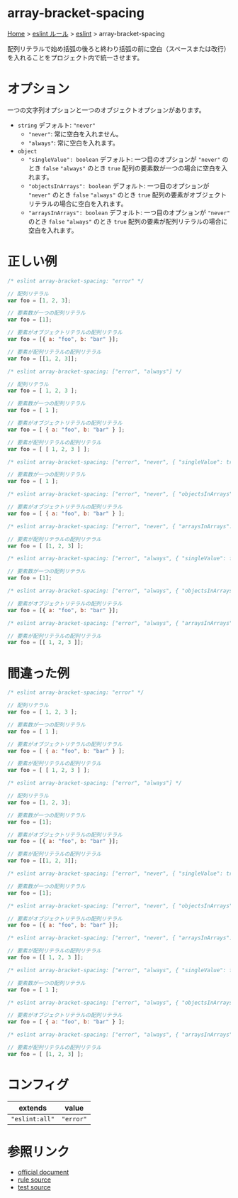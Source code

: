 # array-bracket-spacing

[Home](../../index.md) >
[eslint ルール](../index.md) >
[eslint](../eslint.md) >
array-bracket-spacing

配列リテラルで始め括弧の後ろと終わり括弧の前に空白（スペースまたは改行）を入れることをプロジェクト内で統一させます。

# オプション

一つの文字列オプションと一つのオブジェクトオプションがあります。

- `string`
  デフォルト: `"never"`
  - `"never"`: 常に空白を入れません。
  - `"always"`: 常に空白を入れます。
- `object`
  - `"singleValue": boolean`
    デフォルト: 一つ目のオプションが `"never"` のとき `false`
    `"always"` のとき `true`
    配列の要素数が一つの場合に空白を入れます。
  - `"objectsInArrays": boolean`
    デフォルト: 一つ目のオプションが `"never"` のとき `false`
    `"always"` のとき `true`
    配列の要素がオブジェクトリテラルの場合に空白を入れます。
  - `"arraysInArrays": boolean`
    デフォルト: 一つ目のオプションが `"never"` のとき `false`
    `"always"` のとき `true`
    配列の要素が配列リテラルの場合に空白を入れます。

# 正しい例

<!-- prettier-ignore -->
```javascript
/* eslint array-bracket-spacing: "error" */

// 配列リテラル
var foo = [1, 2, 3];

// 要素数が一つの配列リテラル
var foo = [1];

// 要素がオブジェクトリテラルの配列リテラル
var foo = [{ a: "foo", b: "bar" }];

// 要素が配列リテラルの配列リテラル
var foo = [[1, 2, 3]];
```

<!-- prettier-ignore -->
```javascript
/* eslint array-bracket-spacing: ["error", "always"] */

// 配列リテラル
var foo = [ 1, 2, 3 ];

// 要素数が一つの配列リテラル
var foo = [ 1 ];

// 要素がオブジェクトリテラルの配列リテラル
var foo = [ { a: "foo", b: "bar" } ];

// 要素が配列リテラルの配列リテラル
var foo = [ [ 1, 2, 3 ] ];
```

<!-- prettier-ignore -->
```javascript
/* eslint array-bracket-spacing: ["error", "never", { "singleValue": true }] */

// 要素数が一つの配列リテラル
var foo = [ 1 ];
```

<!-- prettier-ignore -->
```javascript
/* eslint array-bracket-spacing: ["error", "never", { "objectsInArrays": true }] */

// 要素がオブジェクトリテラルの配列リテラル
var foo = [ { a: "foo", b: "bar" } ];
```

<!-- prettier-ignore -->
```javascript
/* eslint array-bracket-spacing: ["error", "never", { "arraysInArrays": true }] */

// 要素が配列リテラルの配列リテラル
var foo = [ [1, 2, 3] ];
```

<!-- prettier-ignore -->
```javascript
/* eslint array-bracket-spacing: ["error", "always", { "singleValue": false }] */

// 要素数が一つの配列リテラル
var foo = [1];
```

<!-- prettier-ignore -->
```javascript
/* eslint array-bracket-spacing: ["error", "always", { "objectsInArrays": false }] */

// 要素がオブジェクトリテラルの配列リテラル
var foo = [{ a: "foo", b: "bar" }];
```

<!-- prettier-ignore -->
```javascript
/* eslint array-bracket-spacing: ["error", "always", { "arraysInArrays": false }] */

// 要素が配列リテラルの配列リテラル
var foo = [[ 1, 2, 3 ]];
```

# 間違った例

<!-- prettier-ignore -->
```javascript
/* eslint array-bracket-spacing: "error" */

// 配列リテラル
var foo = [ 1, 2, 3 ];

// 要素数が一つの配列リテラル
var foo = [ 1 ];

// 要素がオブジェクトリテラルの配列リテラル
var foo = [ { a: "foo", b: "bar" } ];

// 要素が配列リテラルの配列リテラル
var foo = [ [ 1, 2, 3 ] ];
```

<!-- prettier-ignore -->
```javascript
/* eslint array-bracket-spacing: ["error", "always"] */

// 配列リテラル
var foo = [1, 2, 3];

// 要素数が一つの配列リテラル
var foo = [1];

// 要素がオブジェクトリテラルの配列リテラル
var foo = [{ a: "foo", b: "bar" }];

// 要素が配列リテラルの配列リテラル
var foo = [[1, 2, 3]];
```

<!-- prettier-ignore -->
```javascript
/* eslint array-bracket-spacing: ["error", "never", { "singleValue": true }] */

// 要素数が一つの配列リテラル
var foo = [1];
```

<!-- prettier-ignore -->
```javascript
/* eslint array-bracket-spacing: ["error", "never", { "objectsInArrays": true }] */

// 要素がオブジェクトリテラルの配列リテラル
var foo = [{ a: "foo", b: "bar" }];
```

<!-- prettier-ignore -->
```javascript
/* eslint array-bracket-spacing: ["error", "never", { "arraysInArrays": true }] */

// 要素が配列リテラルの配列リテラル
var foo = [[ 1, 2, 3 ]];
```

<!-- prettier-ignore -->
```javascript
/* eslint array-bracket-spacing: ["error", "always", { "singleValue": false }] */

// 要素数が一つの配列リテラル
var foo = [ 1 ];
```

<!-- prettier-ignore -->
```javascript
/* eslint array-bracket-spacing: ["error", "always", { "objectsInArrays": false }] */

// 要素がオブジェクトリテラルの配列リテラル
var foo = [ { a: "foo", b: "bar" } ];
```

<!-- prettier-ignore -->
```javascript
/* eslint array-bracket-spacing: ["error", "always", { "arraysInArrays": false }] */

// 要素が配列リテラルの配列リテラル
var foo = [ [1, 2, 3] ];
```

# コンフィグ

| extends        | value     |
| -------------- | --------- |
| `"eslint:all"` | `"error"` |

# 参照リンク

- [official document](https://eslint.org/docs/latest/rules/array-bracket-spacing)
- [rule source](https://github.com/eslint/eslint/blob/main/lib/rules/array-bracket-spacing.js)
- [test source](https://github.com/eslint/eslint/blob/main/tests/lib/rules/array-bracket-spacing.js)
